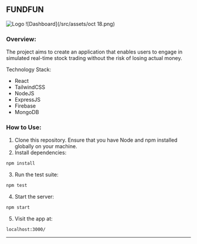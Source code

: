 ## FUNDFUN

![Logo](/src/assets/images/horizonal_logo.png)
![Dashboard](/src/assets/oct 18.png)

### Overview:
The project aims to create an application that enables users to engage in simulated real-time stock trading without the risk of losing actual money.

Technology Stack:

- React
- TailwindCSS
- NodeJS
- ExpressJS
- Firebase
- MongoDB

### How to Use:
1. Clone this repository. Ensure that you have Node and npm installed globally on your machine.
2. Install dependencies:

```bash
npm install
```

3. Run the test suite:

```bash
npm test
```

4. Start the server:

```bash
npm start
```

5. Visit the app at:

```
localhost:3000/
```
--- 
